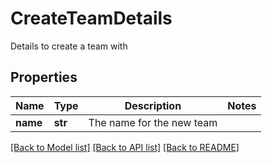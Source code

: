 # CreateTeamDetails

Details to create a team with
## Properties
Name | Type | Description | Notes
------------ | ------------- | ------------- | -------------
**name** | **str** | The name for the new team | 

[[Back to Model list]](../README.md#documentation-for-models) [[Back to API list]](../README.md#documentation-for-api-endpoints) [[Back to README]](../README.md)


